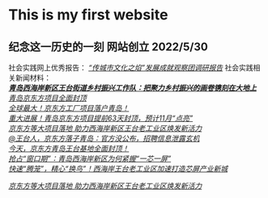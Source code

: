 # This is my first website
## 纪念这一历史的一刻 网站创立 2022/5/30

社会实践网上优秀报告：
[*“传城市文化之焰”发展成就观察团调研报告*](https://dxs.moe.gov.cn/zx/a/sqshsj_2022shsj-dcbg/220809/1784517.shtml)
 社会实践相关新闻材料：  
[***青岛西海岸新区王台街道乡村振兴工作队：把聚力乡村振兴的画卷镌刻在大地上***](http://news.bandao.cn/a/591692.html)  
[*青岛京东方项目全面封顶*](http://qdsq.qingdao.gov.cn/xwdt_86/jjqd_86/202206/t20220622_6185888.shtml)    
[*全球最大！京东方工厂项目落户青岛！*](https://finance.sina.com.cn/tech/2021-09-03/doc-iktzscyx2015751.shtml)  
[*重大进展！青岛京东方项目提前63天封顶，预计11月“点亮”*](https://www.dailyqd.com/guanhai/190805_1.html)  
[*京东方等大项目落地 助力西海岸新区王台老工业区焕发新活力*](https://house.qingdaonews.com/content/2022-05/13/content_23204078.htm)  
[*@王台人，京东方落子青岛：官方没公布，招聘信息泄露玄机*](https://www.sohu.com/a/472971985_121123678)  
[*今天，京东方青岛王台基地全面封顶！*](https://www.sohu.com/a/559526105_121123678)  
[*抢占“窗口期”：青岛西海岸新区为何紧握“一芯一屏”*](https://baijiahao.baidu.com/s?id=1733154657666127300&wfr=spider&for=pc)  
[*快速“腾笼”，精心“换鸟”！西海岸王台老工业区加速打造芯屏产业新城*](https://www.sohu.com/a/569986144_121123678)  

[*京东方等大项目落地 助力西海岸新区王台老工业区焕发新活力*](http://zsqd.app.qing5.com/mobile/content/330267?app=powerqd)
